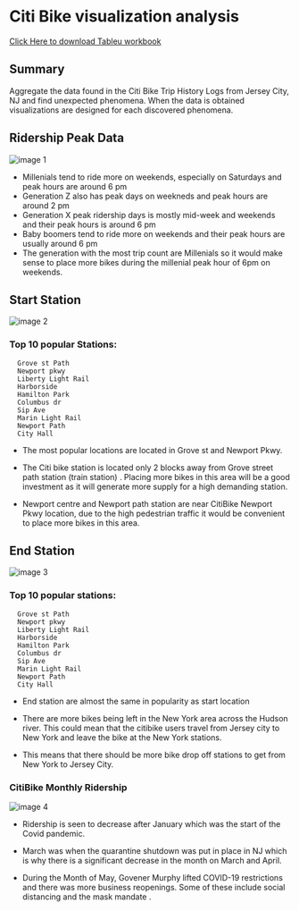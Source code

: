# Citi Bike visualization analysis

[Click Here to download Tableu workbook]( https://public.tableau.com/app/profile/jackelyne.gutierrez/viz/CitiBiketwb/generationanalysisdashboard)
## Summary
Aggregate the data found in the Citi Bike Trip History Logs from Jersey City, NJ and find  unexpected phenomena. When the data is obtained visualizations are designed for each discovered phenomena.
## Ridership Peak Data

![image 1](https://github.com/Jackelyneg/Tableu-challenge/blob/main/Images/Capture.PNG)

- Millenials tend to ride more on weekends, especially on Saturdays and peak hours are around 6 pm
- Generation Z also has peak days on weekneds and peak hours are around 2 pm
- Generation X peak ridership days is mostly mid-week and weekends and their peak hours is around 6 pm 
- Baby boomers tend to ride more on weekends and their peak hours are usually around 6 pm
- The generation with the most trip count are Millenials so it would make sense to place more bikes during the millenial peak hour of 6pm on weekends.





## Start Station
![image 2](https://github.com/Jackelyneg/Tableu-challenge/blob/main/Images/start%20map.PNG)
### Top 10 popular Stations:
      Grove st Path
      Newport pkwy
      Liberty Light Rail
      Harborside
      Hamilton Park
      Columbus dr
      Sip Ave
      Marin Light Rail
      Newport Path
      City Hall

- The most popular locations are located in Grove st and Newport Pkwy.

- The Citi bike station is located only 2 blocks away from  Grove street path station (train station) . Placing more bikes in this area will be a good investment as it will generate more supply for a high demanding station. 

- Newport centre and Newport path station are near CitiBike Newport Pkwy location, due to the high pedestrian traffic it would be convenient to place more bikes in this area.

## End Station
![image 3](https://github.com/Jackelyneg/Tableu-challenge/blob/main/Images/end%20station.PNG)
### Top 10 popular stations:
      Grove st Path
      Newport pkwy
      Liberty Light Rail
      Harborside
      Hamilton Park
      Columbus dr
      Sip Ave
      Marin Light Rail
      Newport Path
      City Hall
      
      
- End station are almost the same in popularity as start location

- There are more bikes being left in the New York area across the Hudson river. This could mean that the citibike users travel from Jersey city to New York and leave the bike at the New York stations. 

- This means that there should be more bike drop off stations to get from New York to Jersey City.
    
### CitiBike Monthly Ridership

![image 4](https://github.com/Jackelyneg/Tableu-challenge/blob/main/Images/monthly%20use.PNG)
- Ridership is seen to decrease after January which was the start of the Covid pandemic. 

- March was when the quarantine shutdown was put in place in NJ which is why there is a significant decrease in the month on March and April. 

- During the Month of May, Govener Murphy lifted COVID-19 restrictions and there was more business reopenings. Some of these include social distancing and the mask mandate .
